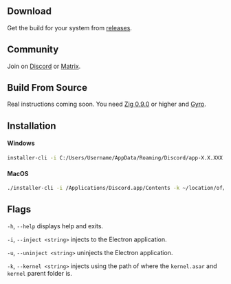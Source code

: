 ## Download

Get the build for your system from [releases](https://github.com/kernel-mod/installer-cli/releases/latest).

## Community

Join on [Discord](https://discord.gg/8mPTjTZ4SZ) or [Matrix](https://matrix.to/#/!iWdiwStUmqwDcNfYbG:bigdumb.gq?via=bigdumb.gq&via=catvibers.me&via=matrix.org).

## Build From Source

Real instructions coming soon. You need [Zig 0.9.0](https://ziglang.org/download/) or higher and [Gyro](https://github.com/mattnite/gyro).

## Installation

#### Windows
```bash
installer-cli -i C:/Users/Username/AppData/Roaming/Discord/app-X.X.XXX -k location/of/kernel
```

#### MacOS
```zsh
./installer-cli -i /Applications/Discord.app/Contents -k ~/location/of/kernel
```

## Flags

`-h`, `--help` displays help and exits.

`-i`, `--inject <string>` injects to the Electron application. 

`-u`, `--uninject <string>` uninjects the Electron application.

`-k`, `--kernel <string>` injects using the path of where the `kernel.asar` and `kernel` parent folder is.
